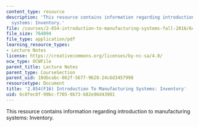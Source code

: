 ```yaml
---
content_type: resource
description: 'This resource contains information regarding introduction to manufacturing
  systems: Inventory.'
file: /courses/2-854-introduction-to-manufacturing-systems-fall-2016/6c8fec8f99bcf7059b73b82e96d43901_MIT2_854F16_Inventory.pdf
file_size: 764094
file_type: application/pdf
learning_resource_types:
- Lecture Notes
license: https://creativecommons.org/licenses/by-nc-sa/4.0/
ocw_type: OCWFile
parent_title: Lecture Notes
parent_type: CourseSection
parent_uid: 10dbcabc-062f-5677-9628-24c6d3457998
resourcetype: Document
title: '2.854(F16) Introduction To Manufacturing Systems: Inventory'
uid: 6c8fec8f-99bc-f705-9b73-b82e96d43901
---
```

This resource contains information regarding introduction to manufacturing systems: Inventory.